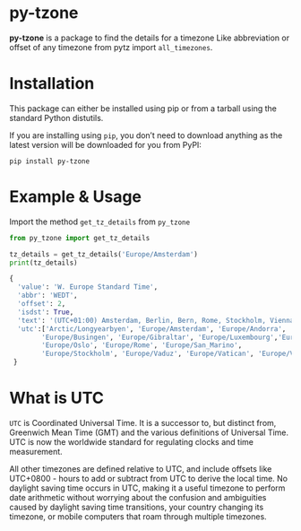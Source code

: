 # py-tzone

**py-tzone** is a package to find the details for a timezone Like abbreviation or offset of any timezone from pytz import ```all_timezones```.

# Installation

This package can either be installed using pip or from a tarball using the standard Python distutils.

If you are installing using ```pip```, you don’t need to download anything as the latest version will be downloaded for you from PyPI:

```
pip install py-tzone

```
# Example & Usage

Import the method ```get_tz_details``` from ```py_tzone```

```python
from py_tzone import get_tz_details

tz_details = get_tz_details('Europe/Amsterdam')
print(tz_details)
```

```python
{
  'value': 'W. Europe Standard Time',
  'abbr': 'WEDT',
  'offset': 2, 
  'isdst': True,
  'text': '(UTC+01:00) Amsterdam, Berlin, Bern, Rome, Stockholm, Vienna',
  'utc':['Arctic/Longyearbyen', 'Europe/Amsterdam', 'Europe/Andorra', 'Europe/Berlin',
        'Europe/Busingen', 'Europe/Gibraltar', 'Europe/Luxembourg','Europe/Malta','Europe/Monaco', 
        'Europe/Oslo', 'Europe/Rome', 'Europe/San_Marino',                                               
        'Europe/Stockholm', 'Europe/Vaduz', 'Europe/Vatican', 'Europe/Vienna','Europ/Zurich']
 }
```


# What is UTC

`UTC` is Coordinated Universal Time. It is a successor to, but distinct from, Greenwich Mean Time (GMT) and the various definitions of Universal Time. UTC is now the worldwide standard for regulating clocks and time measurement.

All other timezones are defined relative to UTC, and include offsets like UTC+0800 - hours to add or subtract from UTC to derive the local time. No daylight saving time occurs in UTC, making it a useful timezone to perform date arithmetic without worrying about the confusion and ambiguities caused by daylight saving time transitions, your country changing its timezone, or mobile computers that roam through multiple timezones.

